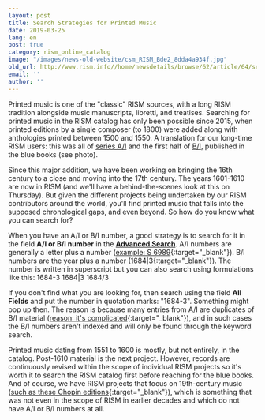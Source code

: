 ```yaml
---
layout: post
title: Search Strategies for Printed Music
date: 2019-03-25
lang: en
post: true
category: rism_online_catalog
image: "/images/news-old-website/csm_RISM_Bde2_8dda4a934f.jpg"
old_url: http://www.rism.info//home/newsdetails/browse/62/article/64/search-strategies-for-printed-music.html
email: ''
author: ''
---
```



Printed music is one of the "classic" RISM sources, with a long RISM tradition alongside music manuscripts, libretti, and treatises. Searching for printed music in the RISM catalog has only been possible since 2015, when printed editions by a single composer (to 1800) were added along with anthologies printed between 1500 and 1550. A translation for our long-time RISM users: this was all of [series A/I](/publications.html#c36) and the first half of [B/I](/publications.html#c2619), published in the blue books (see photo).

Since this major addition, we have been working on bringing the 16th century to a close and moving into the 17th century. The years 1601-1610 are now in RISM (and we'll have a behind-the-scenes look at this on Thursday). But given the different projects being undertaken by our RISM contributors around the world, you'll find printed music that falls into the supposed chronological gaps, and even beyond. So how do you know what you can search for?

When you have an A/I or B/I number, a good strategy is to search for it in the field **A/I or B/I number** in the [**Advanced Search**](https://opac.rism.info/index.php?id=3&L=0). A/I numbers are generally a letter plus a number ([example: S 6989](https://opac.rism.info/search?id=00000990063266&View=rism&Language=en){:target="_blank"}). B/I numbers are the year plus a number ([1684|3](https://opac.rism.info/search?id=993122019&View=rism){:target="_blank"}). The number is written in superscript but you can also search using formulations like this:
1684-3
1684|3
1684/3

If you don't find what you are looking for, then search using the field **All Fields** and put the number in quotation marks: "1684-3". Something might pop up then. The reason is because many entries from A/I are duplicates of B/I material ([reason: it's complicated](/self_representation/2017/11/27/rism-bi-recueils-imprimés-xvie-siècles-version-20-.html){:target="_blank"}), and in such cases the B/I numbers aren't indexed and will only be found through the keyword search.

Printed music dating from 1551 to 1600 is mostly, but not entirely, in the catalog. Post-1610 material is the next project. However, records are continuously revised within the scope of individual RISM projects so it's worth it to search the RISM catalog first before reaching for the blue books. And of course, we have RISM projects that focus on 19th-century music ([such as these Chopin editions](https://opac.rism.info/metaopac/perma.do;jsessionid=634CDC3D78CC8963DC79AC6B958A979F.touch02?v=rism&q=-1%3d%22ks30080660%22){:target="_blank"}), which is something that was not even in the scope of RISM in earlier decades and which do not have A/I or B/I numbers at all.

